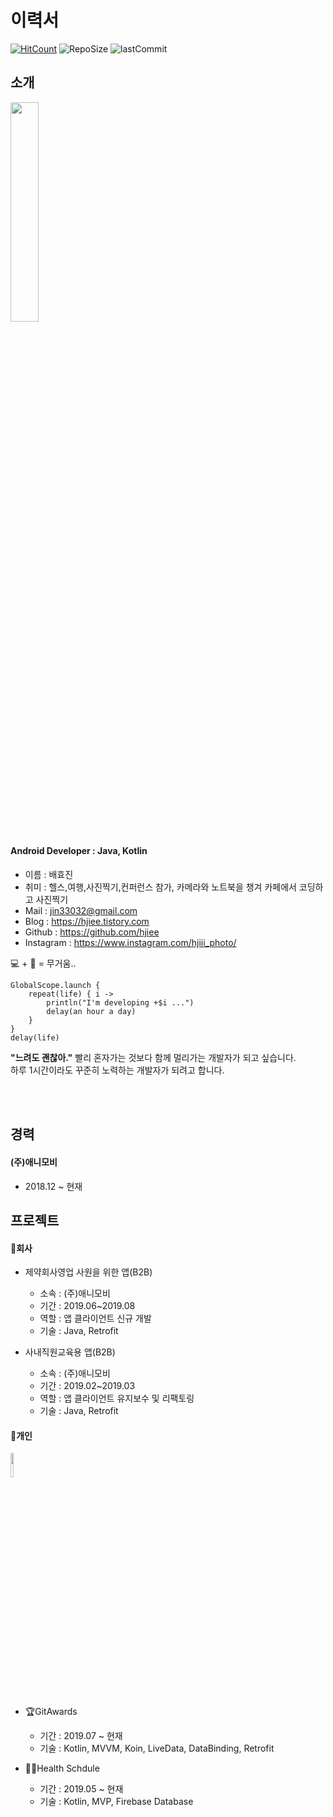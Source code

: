 # 이력서
[![HitCount](http://hits.dwyl.io/hjiee/RESUME.svg)](http://hits.dwyl.io/hjiee/RESUME)
![RepoSize](https://img.shields.io/github/repo-size/hjiee/RESUME)
![lastCommit](https://img.shields.io/github/last-commit/hjiee/RESUME?color=red)
## 소개  
<img src="https://user-images.githubusercontent.com/39892463/63606651-83d19080-c60b-11e9-8186-5ee0545fd841.jpg" width="30%"></img>


#### Android Developer : Java, Kotlin
- 이름    : 배효진  
- 취미    : 헬스,여행,사진찍기,컨퍼런스 참가, 카메라와 노트북을 챙겨 카페에서 코딩하고 사진찍기
- Mail   : jin33032@gmail.com
- Blog   : https://hjiee.tistory.com
- Github : https://github.com/hjiee
- Instagram : https://www.instagram.com/hjiii_photo/  

💻 + 📸 = 무거움..
 
```  
GlobalScope.launch {
    repeat(life) { i ->
        println("I'm developing +$i ...")
        delay(an hour a day)
    }
}
delay(life)
```

**"느려도 괜찮아."**  빨리 혼자가는 것보다 함께 멀리가는 개발자가 되고 싶습니다.  
하루 1시간이라도 꾸준히 노력하는 개발자가 되려고 합니다.  

<br></br>

## 경력
#### (주)애니모비
 - 2018.12 ~ 현재

## 프로젝트
#### 📱회사
- 제약회사영업 사원을 위한 앱(B2B)
  - 소속 : (주)애니모비
  - 기간 : 2019.06~2019.08
  - 역할 : 앱 클라이언트 신규 개발
  - 기술 : Java, Retrofit

- 사내직원교육용 앱(B2B)
  - 소속 : (주)애니모비
  - 기간 : 2019.02~2019.03
  - 역할 : 앱 클라이언트 유지보수 및 리팩토링
  - 기술 : Java, Retrofit

  
#### 📱개인
<img src="https://user-images.githubusercontent.com/39892463/64025062-d31d4100-cb76-11e9-9a26-bc13161de558.png" width="10%"></img>

- 🏆GitAwards   
  - 기간 : 2019.07 ~ 현재
  - 기술 :  Kotlin, MVVM, Koin, LiveData, DataBinding, Retrofit
  
- 🏃🏻‍Health Schdule
  - 기간 : 2019.05 ~ 현재
  - 기술 : Kotlin, MVP, Firebase Database
  
  
  
  
  

